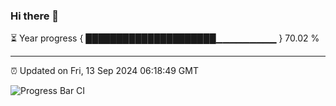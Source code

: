 ### Hi there 👋

⏳ Year progress { █████████████████████▁▁▁▁▁▁▁▁▁ } 70.02 %

---

⏰ Updated on Fri, 13 Sep 2024 06:18:49 GMT

![Progress Bar CI](https://github.com/liununu/liununu/workflows/Progress%20Bar%20CI/badge.svg)
